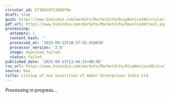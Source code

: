 ```yaml
---
circular_id: 5718016f53689f9e
draft: true
guid: https://www.bseindia.com/markets/MarketInfo/DispNoticesNCirculars.aspx?Noticeid={9F8597FE-4A2B-4234-ABE0-6733F68DCBAB}&noticeno=20250923-61&dt=09/23/2025&icount=61&totcount=84&flag=0
pdf_url: https://www.bseindia.com/markets/MarketInfo/DownloadAttach.aspx?id=20250923-61&attachedId=
processing:
  attempts: 1
  content_hash: ''
  processed_at: '2025-09-23T18:37:55.019038'
  processor_version: '2.0'
  stage: download_failed
  status: failed
published_date: '2025-09-23T13:44:15+00:00'
rss_url: https://www.bseindia.com/markets/MarketInfo/DispNoticesNCirculars.aspx?Noticeid={9F8597FE-4A2B-4234-ABE0-6733F68DCBAB}&noticeno=20250923-61&dt=09/23/2025&icount=61&totcount=84&flag=0
source: bse
title: Listing of new securities of Amber Enterprises India Ltd.
---
```


Processing in progress...